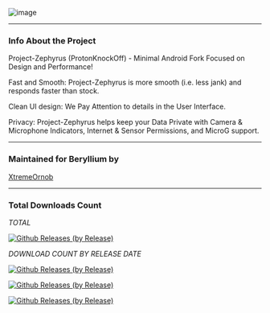 ![image](https://github.com/user-attachments/assets/a01defba-2ab0-4c9a-abfc-dec509ea0cb2)



---------------------------------------------------------------------------------

### Info About the Project

Project-Zephyrus (ProtonKnockOff) - Minimal Android Fork Focused on Design and Performance!

Fast and Smooth: Project-Zephyrus is more smooth (i.e. less jank) and responds faster than stock.

Clean UI design: We Pay Attention to details in the User Interface.

Privacy: Project-Zephyrus helps keep your Data Private with Camera & Microphone Indicators, Internet & Sensor Permissions, and MicroG support.

---------------------------------------------------------------------------------

### Maintained for Beryllium by

[XtremeOrnob](https://github.com/XtremeOrnob)

---------------------------------------------------------------------------------

### Total Downloads Count

*TOTAL*

[![Github Releases (by Release)](https://img.shields.io/github/downloads/XO-Builds/Project-Zephyrus/total.svg)](https://github.com/XO-Builds/ProtonAOSP/releases)

*DOWNLOAD COUNT BY RELEASE DATE*

[![Github Releases (by Release)](https://img.shields.io/github/downloads/XO-Builds/Project-Zephyrus/14.3-20240909-1002/total.svg)](https://github.com/XO-Builds/ProtonAOSP/releases)

[![Github Releases (by Release)](https://img.shields.io/github/downloads/XO-Builds/Project-Zephyrus/12.5.2-20220421/total.svg)](https://github.com/XO-Builds/ProtonAOSP/releases)

[![Github Releases (by Release)](https://img.shields.io/github/downloads/XO-Builds/Project-Zephyrus/12.0.0-20211209/total.svg)](https://github.com/XO-Builds/ProtonAOSP/releases)
